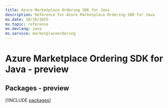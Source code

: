 ```yaml
---
title: Azure Marketplace Ordering SDK for Java
description: Reference for Azure Marketplace Ordering SDK for Java
ms.date: 10/10/2025
ms.topic: reference
ms.devlang: java
ms.service: marketplaceordering
---
```

# Azure Marketplace Ordering SDK for Java - preview
## Packages - preview
[!INCLUDE [packages](marketplace-ordering-index.md)]